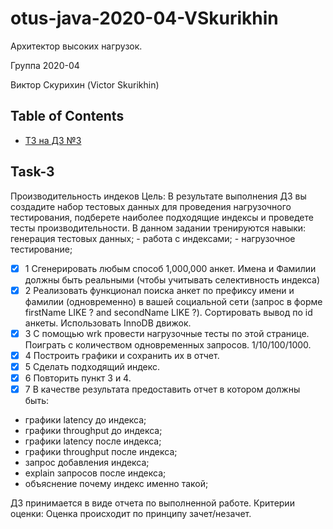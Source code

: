# otus-java-2020-04-VSkurikhin

Архитектор высоких нагрузок.

Группа 2020-04

Виктор Скурихин (Victor Skurikhin)

## Table of Contents
- [ТЗ на ДЗ №3](#task-3)

## Task-3

Производительность индеков
Цель: В результате выполнения ДЗ вы создадите набор тестовых данных для проведения нагрузочного тестирования,
подберете наиболее подходящие индексы и проведете тесты производительности. В данном задании тренируются навыки:
генерация тестовых данных; - работа с индексами; - нагрузочное тестирование;

  - [x] 1 Сгенерировать любым способ 1,000,000 анкет. Имена и Фамилии должны быть реальными (чтобы учитывать селективность индекса)
  - [x] 2 Реализовать функционал поиска анкет по префиксу имени и фамилии (одновременно) в вашей социальной сети (запрос в форме firstName LIKE ? and secondName LIKE ?). Сортировать вывод по id анкеты. Использовать InnoDB движок.
  - [x] 3 С помощью wrk провести нагрузочные тесты по этой странице. Поиграть с количеством одновременных запросов. 1/10/100/1000.
  - [x] 4 Построить графики и сохранить их в отчет.
  - [x] 5 Сделать подходящий индекс.
  - [x] 6 Повторить пункт 3 и 4.
  - [x] 7 В качестве результата предоставить отчет в котором должны быть:
  - графики latency до индекса;
  - графики throughput до индекса;
  - графики latency после индекса;
  - графики throughput после индекса;
  - запрос добавления индекса;
  - explain запросов после индекса;
  - объяснение почему индекс именно такой;

ДЗ принимается в виде отчета по выполненной работе.
Критерии оценки: Оценка происходит по принципу зачет/незачет.

